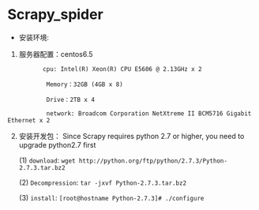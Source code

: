 # Scrapy_spider

* 安装环境: 
1. 服务器配置：centos6.5
```
          cpu: Intel(R) Xeon(R) CPU E5606 @ 2.13GHz x 2
          
           Memory：32GB (4GB x 8)
          
           Drive：2TB x 4
          
           network: Broadcom Corporation NetXtreme II BCM5716 Gigabit Ethernet x 2

 ```
2. 安装开发包： Since Scrapy requires python 2.7 or higher, you need to upgrade python2.7 first
     
     
     (1) `download`: `wget http://python.org/ftp/python/2.7.3/Python-2.7.3.tar.bz2`
     
     (2) `Decompression`: `tar -jxvf Python-2.7.3.tar.bz2`
     
     (3) `install`: `[root@hostname Python-2.7.3]# ./configure`


                                        
  
  
